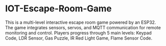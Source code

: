 # IOT-Escape-Room-Game
This is a multi-level interactive escape room game powered by an ESP32. The game integrates sensors, servos, and MQTT communication for remote monitoring and control.  Players progress through 5 main levels:  Keypad Code, LDR Sensor, Gas Puzzle, IR Red Light Game, Flame Sensor Code.
